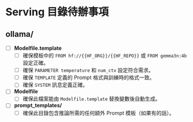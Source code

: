 # Serving 目錄待辦事項

## ollama/
- [ ] **Modelfile.template**
    - [ ] 確保模板中的 `FROM hf://{{HF_ORG}}/{{HF_REPO}}` 或 `FROM gemma3n:4b` 設定正確。
    - [ ] 確保 `PARAMETER temperature` 和 `num_ctx` 設定符合需求。
    - [ ] 確保 `TEMPLATE` 定義的 Prompt 格式與訓練時的格式一致。
    - [ ] 確保 `SYSTEM` 訊息定義正確。
- [ ] **Modelfile**
    - [ ] 確保此檔案能由 `Modelfile.template` 替換變數後自動生成。
- [ ] **prompt_templates/**
    - [ ] 確保此目錄包含推論所需的任何額外 Prompt 模板（如果有的話）。

